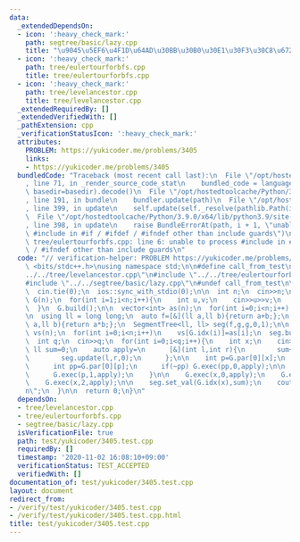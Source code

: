 ```yaml
---
data:
  _extendedDependsOn:
  - icon: ':heavy_check_mark:'
    path: segtree/basic/lazy.cpp
    title: "\u9045\u5EF6\u4F1D\u64AD\u30BB\u30B0\u30E1\u30F3\u30C8\u6728"
  - icon: ':heavy_check_mark:'
    path: tree/eulertourforbfs.cpp
    title: tree/eulertourforbfs.cpp
  - icon: ':heavy_check_mark:'
    path: tree/levelancestor.cpp
    title: tree/levelancestor.cpp
  _extendedRequiredBy: []
  _extendedVerifiedWith: []
  _pathExtension: cpp
  _verificationStatusIcon: ':heavy_check_mark:'
  attributes:
    PROBLEM: https://yukicoder.me/problems/3405
    links:
    - https://yukicoder.me/problems/3405
  bundledCode: "Traceback (most recent call last):\n  File \"/opt/hostedtoolcache/Python/3.9.0/x64/lib/python3.9/site-packages/onlinejudge_verify/documentation/build.py\"\
    , line 71, in _render_source_code_stat\n    bundled_code = language.bundle(stat.path,\
    \ basedir=basedir).decode()\n  File \"/opt/hostedtoolcache/Python/3.9.0/x64/lib/python3.9/site-packages/onlinejudge_verify/languages/cplusplus.py\"\
    , line 191, in bundle\n    bundler.update(path)\n  File \"/opt/hostedtoolcache/Python/3.9.0/x64/lib/python3.9/site-packages/onlinejudge_verify/languages/cplusplus_bundle.py\"\
    , line 399, in update\n    self.update(self._resolve(pathlib.Path(included), included_from=path))\n\
    \  File \"/opt/hostedtoolcache/Python/3.9.0/x64/lib/python3.9/site-packages/onlinejudge_verify/languages/cplusplus_bundle.py\"\
    , line 398, in update\n    raise BundleErrorAt(path, i + 1, \"unable to process\
    \ #include in #if / #ifdef / #ifndef other than include guards\")\nonlinejudge_verify.languages.cplusplus_bundle.BundleErrorAt:\
    \ tree/eulertourforbfs.cpp: line 6: unable to process #include in #if / #ifdef\
    \ / #ifndef other than include guards\n"
  code: "// verification-helper: PROBLEM https://yukicoder.me/problems/3405\n\n#include\
    \ <bits/stdc++.h>\nusing namespace std;\n\n#define call_from_test\n#include \"\
    ../../tree/levelancestor.cpp\"\n#include \"../../tree/eulertourforbfs.cpp\"\n\
    #include \"../../segtree/basic/lazy.cpp\"\n#undef call_from_test\n\nsigned main(){\n\
    \  cin.tie(0);\n  ios::sync_with_stdio(0);\n\n  int n;\n  cin>>n;\n  EulerTourForBFS\
    \ G(n);\n  for(int i=1;i<n;i++){\n    int u,v;\n    cin>>u>>v;\n    G.add_edge(u,v);\n\
    \  }\n  G.build();\n\n  vector<int> as(n);\n  for(int i=0;i<n;i++) cin>>as[i];\n\
    \n  using ll = long long;\n  auto f=[&](ll a,ll b){return a+b;};\n  auto g=[&](ll\
    \ a,ll b){return a*b;};\n  SegmentTree<ll, ll> seg(f,g,g,0,1);\n\n  vector<ll>\
    \ vs(n);\n  for(int i=0;i<n;i++)\n    vs[G.idx(i)]=as[i];\n  seg.build(vs);\n\n\
    \  int q;\n  cin>>q;\n  for(int i=0;i<q;i++){\n    int x;\n    cin>>x;\n\n   \
    \ ll sum=0;\n    auto apply=\n      [&](int l,int r){\n        sum+=seg.query(l,r);\n\
    \        seg.update(l,r,0);\n      };\n\n    int p=G.par[0][x];\n    if(~p){\n\
    \      int pp=G.par[0][p];\n      if(~pp) G.exec(pp,0,apply);\n\n      G.exec(p,0,apply);\n\
    \      G.exec(p,1,apply);\n    }\n\n    G.exec(x,0,apply);\n    G.exec(x,1,apply);\n\
    \    G.exec(x,2,apply);\n\n    seg.set_val(G.idx(x),sum);\n    cout<<sum<<\"\\\
    n\";\n  }\n\n  return 0;\n}\n"
  dependsOn:
  - tree/levelancestor.cpp
  - tree/eulertourforbfs.cpp
  - segtree/basic/lazy.cpp
  isVerificationFile: true
  path: test/yukicoder/3405.test.cpp
  requiredBy: []
  timestamp: '2020-11-02 16:08:10+09:00'
  verificationStatus: TEST_ACCEPTED
  verifiedWith: []
documentation_of: test/yukicoder/3405.test.cpp
layout: document
redirect_from:
- /verify/test/yukicoder/3405.test.cpp
- /verify/test/yukicoder/3405.test.cpp.html
title: test/yukicoder/3405.test.cpp
---
```


